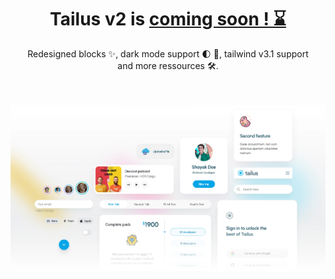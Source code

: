<h1 align="center"> Tailus v2 is <a href="https://5qotv9mbvdj.typeform.com/to/lOIROT5f?utm_source=waitlist&typeform"> coming soon ! ⌛️ </a> </h1>

<p align="center">Redesigned blocks ✨, dark mode support 🌓 🌙, tailwind v3.1 support  <br> and more ressources 🛠. </p>
<br><br>
<img src="https://raw.githubusercontent.com/Tailus-UI/.github/main/v2cover.webp" alt="tailus cover" />

